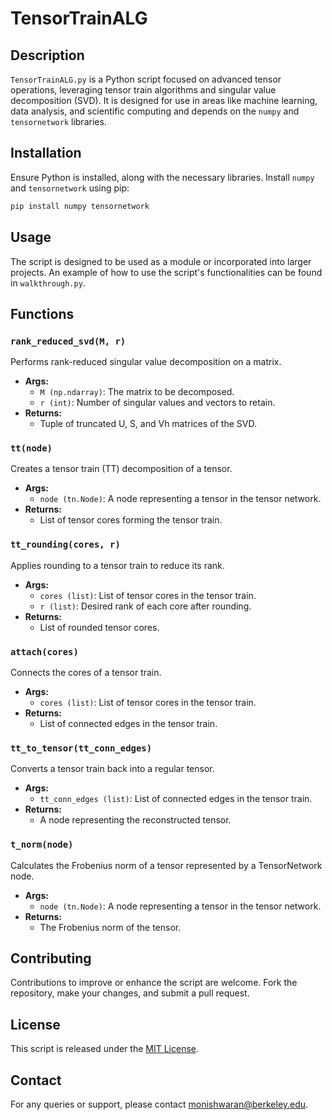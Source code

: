 # TensorTrainALG

## Description
`TensorTrainALG.py` is a Python script focused on advanced tensor operations, leveraging tensor train algorithms and singular value decomposition (SVD). It is designed for use in areas like machine learning, data analysis, and scientific computing and depends on the `numpy` and `tensornetwork` libraries.

## Installation
Ensure Python is installed, along with the necessary libraries. Install `numpy` and `tensornetwork` using pip:

```bash
pip install numpy tensornetwork
```

## Usage
The script is designed to be used as a module or incorporated into larger projects. An example of how to use the script's functionalities can be found in `walkthrough.py`.

## Functions

### `rank_reduced_svd(M, r)`
Performs rank-reduced singular value decomposition on a matrix.
- **Args:**
  - `M (np.ndarray)`: The matrix to be decomposed.
  - `r (int)`: Number of singular values and vectors to retain.
- **Returns:**
  - Tuple of truncated U, S, and Vh matrices of the SVD.

### `tt(node)`
Creates a tensor train (TT) decomposition of a tensor.
- **Args:**
  - `node (tn.Node)`: A node representing a tensor in the tensor network.
- **Returns:**
  - List of tensor cores forming the tensor train.

### `tt_rounding(cores, r)`
Applies rounding to a tensor train to reduce its rank.
- **Args:**
  - `cores (list)`: List of tensor cores in the tensor train.
  - `r (list)`: Desired rank of each core after rounding.
- **Returns:**
  - List of rounded tensor cores.

### `attach(cores)`
Connects the cores of a tensor train.
- **Args:**
  - `cores (list)`: List of tensor cores in the tensor train.
- **Returns:**
  - List of connected edges in the tensor train.

### `tt_to_tensor(tt_conn_edges)`
Converts a tensor train back into a regular tensor.
- **Args:**
  - `tt_conn_edges (list)`: List of connected edges in the tensor train.
- **Returns:**
  - A node representing the reconstructed tensor.

### `t_norm(node)`
Calculates the Frobenius norm of a tensor represented by a TensorNetwork node.
- **Args:**
  - `node (tn.Node)`: A node representing a tensor in the tensor network.
- **Returns:**
  - The Frobenius norm of the tensor.

## Contributing
Contributions to improve or enhance the script are welcome. Fork the repository, make your changes, and submit a pull request.

## License
This script is released under the [MIT License](https://opensource.org/licenses/MIT).

## Contact
For any queries or support, please contact monishwaran@berkeley.edu.
